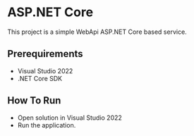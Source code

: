 # ASP.NET Core

This project is a simple WebApi ASP.NET Core based service.

## Prerequirements

* Visual Studio 2022
* .NET Core SDK

## How To Run

* Open solution in Visual Studio 2022
* Run the application.
